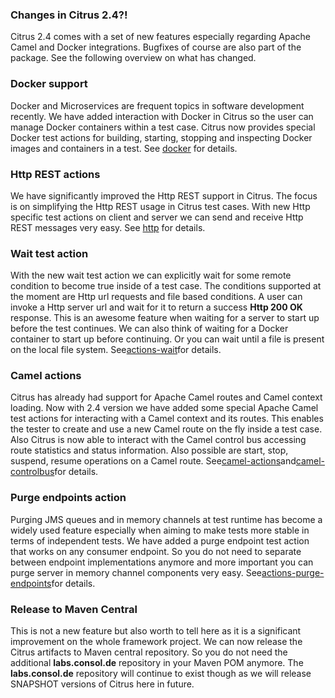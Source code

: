 ### Changes in Citrus 2.4?!

Citrus 2.4 comes with a set of new features especially regarding Apache Camel and Docker integrations. Bugfixes of course are also part of the package. See the following overview on what has changed.

### Docker support

Docker and Microservices are frequent topics in software development recently. We have added interaction with Docker in Citrus so the user can manage Docker containers within a test case. Citrus now provides special Docker test actions for building, starting, stopping and inspecting Docker images and containers in a test. See [docker](docker) for details.

### Http REST actions

We have significantly improved the Http REST support in Citrus. The focus is on simplifying the Http REST usage in Citrus test cases. With new Http specific test actions on client and server we can send and receive Http REST messages very easy. See [http](http) for details.

### Wait test action

With the new wait test action we can explicitly wait for some remote condition to become true inside of a test case. The conditions supported at the moment are Http url requests and file based conditions. A user can invoke a Http server url and wait for it to return a success **Http 200 OK** response. This is an awesome feature when waiting for a server to start up before the test continues. We can also think of waiting for a Docker container to start up before continuing. Or you can wait until a file is present on the local file system. See[actions-wait](actions-wait)for details.

### Camel actions

Citrus has already had support for Apache Camel routes and Camel context loading. Now with 2.4 version we have added some special Apache Camel test actions for interacting with a Camel context and its routes. This enables the tester to create and use a new Camel route on the fly inside a test case. Also Citrus is now able to interact with the Camel control bus accessing route statistics and status information. Also possible are start, stop, suspend, resume operations on a Camel route. See[camel-actions](camel-actions)and[camel-controlbus](camel-controlbus)for details.

### Purge endpoints action

Purging JMS queues and in memory channels at test runtime has become a widely used feature especially when aiming to make tests more stable in terms of independent tests. We have added a purge endpoint test action that works on any consumer endpoint. So you do not need to separate between endpoint implementations anymore and more important you can purge server in memory channel components very easy. See[actions-purge-endpoints](actions-purge-endpoints)for details.

### Release to Maven Central

This is not a new feature but also worth to tell here as it is a significant improvement on the whole framework project. We can now release the Citrus artifacts to Maven central repository. So you do not need the additional **labs.consol.de** repository in your Maven POM anymore. The **labs.consol.de** repository will continue to exist though as we will release SNAPSHOT versions of Citrus here in future.

